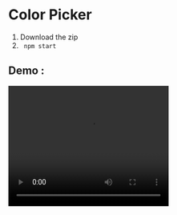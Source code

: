 # Color Picker 
1. Download the zip
2. ``` npm start```
## Demo : 
<video width="320" height="240" controls>
  <source src="./demo.mp4">
</video>